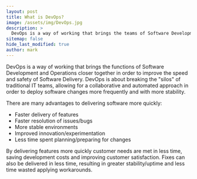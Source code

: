```yaml
---
layout: post
title: What is DevOps?
image: /assets/img/DevOps.jpg
description: >
  DevOps is a way of working that brings the teams of Software Development and Operations together in order to improve the speed and safety of Software Delivery.
sitemap: false
hide_last_modified: true
author: mark
---
```


DevOps is a way of working that brings the functions of Software Development and Operations closer together in order to improve the speed and safety of Software Delivery. DevOps is about breaking the "silos" of traditional IT teams, allowing for a collaborative and automated approach in order to deploy software changes more frequently and with more stability.

There are many advantages to delivering software more quickly:

- Faster delivery of features
- Faster resolution of issues/bugs
- More stable environments
- Improved innovation/experimentation
- Less time spent planning/preparing for changes

By delivering features more quickly customer needs are met in less time, saving development costs and improving customer satisfaction. Fixes can also be delivered in less time, resulting in greater stability/uptime and less time wasted applying workarounds.


